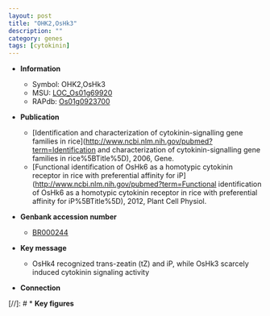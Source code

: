 ```yaml
---
layout: post
title: "OHK2,OsHk3"
description: ""
category: genes
tags: [cytokinin]
---
```


* **Information**  
    + Symbol: OHK2,OsHk3  
    + MSU: [LOC_Os01g69920](http://rice.uga.edu/cgi-bin/ORF_infopage.cgi?orf=LOC_Os01g69920)  
    + RAPdb: [Os01g0923700](http://rapdb.dna.affrc.go.jp/viewer/gbrowse_details/irgsp1?name=Os01g0923700)  

* **Publication**  
    + [Identification and characterization of cytokinin-signalling gene families in rice](http://www.ncbi.nlm.nih.gov/pubmed?term=Identification and characterization of cytokinin-signalling gene families in rice%5BTitle%5D), 2006, Gene.
    + [Functional identification of OsHk6 as a homotypic cytokinin receptor in rice with preferential affinity for iP](http://www.ncbi.nlm.nih.gov/pubmed?term=Functional identification of OsHk6 as a homotypic cytokinin receptor in rice with preferential affinity for iP%5BTitle%5D), 2012, Plant Cell Physiol.

* **Genbank accession number**  
    + [BR000244](http://www.ncbi.nlm.nih.gov/nuccore/BR000244)

* **Key message**  
    + OsHk4 recognized trans-zeatin (tZ) and iP, while OsHk3 scarcely induced cytokinin signaling activity

* **Connection**  

[//]: # * **Key figures**  


